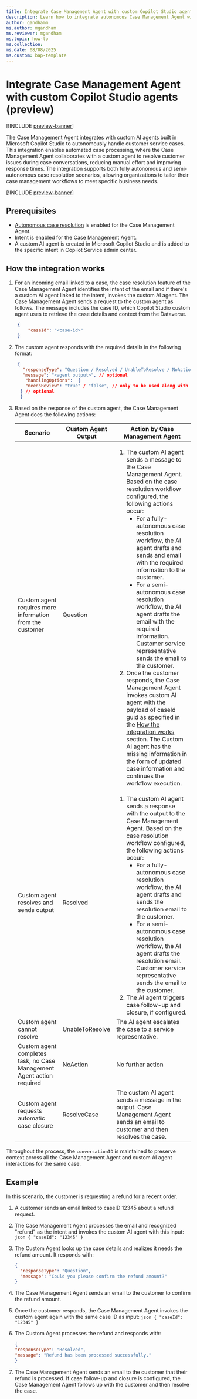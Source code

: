 ```yaml
---
title: Integrate Case Management Agent with custom Copilot Studio agents (preview)
description: Learn how to integrate autonomous Case Management Agent with custom Copilot Studio agents.
author: gandhamm
ms.author: mgandham
ms.reviewer: mgandham
ms.topic: how-to 
ms.collection: 
ms.date: 08/08/2025
ms.custom: bap-template
---
```


# Integrate Case Management Agent with custom Copilot Studio agents (preview)

[!INCLUDE [preview-banner](~/../shared-content/shared/preview-includes/preview-banner.md)]

The Case Management Agent integrates with custom AI agents built in Microsoft Copilot Studio to autonomously handle customer service cases. This integration enables automated case processing, where the Case Management Agent collaborates with a custom agent to resolve customer issues during case conversations, reducing manual effort and improving response times. The integration supports both fully autonomous and semi-autonomous case resolution scenarios, allowing organizations to tailor their case management workflows to meet specific business needs.

[!INCLUDE [preview-banner](../../../shared-content/shared/preview-includes/production-ready-preview-dynamics365.md)]

## Prerequisites

- [Autonomous case resolution](../administer/configure-case-resolution-agent.md) is enabled for the Case Management Agent.
- Intent is enabled for the Case Management Agent.
- A custom AI agent is created in Microsoft Copilot Studio and is added to the specific intent in Copilot Service admin center.

## How the integration works

1. For an incoming email linked to a case, the case resolution feature of the Case Management Agent identifies the intent of the email and if there's a custom AI agent linked to the intent, invokes the custom AI agent. The Case Management Agent sends a request to the custom agent as follows. The message includes the case ID, which Copilot Studio custom agent uses to retrieve the case details and context from the Dataverse.

    ```json
     {
         "caseId": "<case-id>"
     } 
    ```
1. The custom agent responds with the required details in the following format:

    ```json
     {
       "responseType": "Question / Resolved / UnableToResolve / NoAction / ResolveCase",
       "message": "<agent output>", // optional
        "handlingOptions":  {
        "needsReview": "true" / "false", // only to be used along with customer interaction states - Question / Resolved
      } // optional
      }
     ```

1. Based on the response of the custom agent, the Case Management Agent does the following actions:

   | **Scenario**                                        | **Custom Agent Output** | **Action by Case Management Agent**       |
   | --------------------------------------------------- | ----------------------- | -------------------- |
   | Custom agent requires more information from the customer| Question            | <ol><li> The custom AI agent sends a message to the Case Management Agent. Based on the case resolution workflow configured, the following actions occur: <ul><li> For a fully-autonomous case resolution workflow, the AI agent drafts and sends and email with the required information to the customer.</li><li> For a semi-autonomous case resolution workflow, the AI agent drafts the email with the required information. Customer service representative sends the email to the customer.</li></ul></li><li>Once the customer responds, the Case Management Agent invokes custom AI agent with the payload of caseId guid as specified in the [How the integration works](#how-the-integration-works) section. The Custom AI agent has the missing information in the form of updated case information and continues the workflow execution.</li></ol>|
   | Custom agent resolves and sends output              | Resolved                | <ol><li> The custom AI agent sends a response with the output to the Case Management Agent. Based on the case resolution workflow configured, the following actions occur: <ul><li> For a fully-autonomous case resolution workflow, the AI agent drafts and sends the resolution email to the customer.</li><li> For a semi-autonomous case resolution workflow, the AI agent drafts the resolution email. Customer service representative sends the email to the customer.</li></ul></li><li>The AI agent triggers case follow-up and closure, if configured.</li></ol>|
   | Custom agent cannot resolve                         | UnableToResolve         | The AI agent escalates the case to a service representative.|
   | Custom agent completes task, no Case Management Agent action required | NoAction                | No further action    |
   | Custom agent requests automatic case closure        | ResolveCase             | The custom AI agent sends a message in the output. Case Management Agent sends an email to customer and then resolves the case.    |


Throughout the process, the `conversationID` is maintained to preserve context across all the Case Management Agent and custom AI agent interactions for the same case.

## Example

In this scenario, the customer is requesting a refund for a recent order. 

1. A customer sends an email linked to caseID 12345 about a refund request.
2. The Case Management Agent processes the email and recognized "refund" as the intent and invokes the custom AI agent with this input:
       ```json
        {
         "caseId": "12345"
        }
       ```
3. The Custom Agent looks up the case details and realizes it needs the refund amount. It responds with:

   ```json
   {
     "responseType": "Question",
     "message": "Could you please confirm the refund amount?"
   }
   ```
1. The Case Management Agent sends an email to the customer to confirm the refund amount.
1. Once the customer responds, the Case Management Agent invokes the custom agent again with the same case ID  as input:
       ```json
        {
         "caseId": "12345"
        }
       ```
1.  The Custom Agent processes the refund and responds with:
      ```json
      {
     "responseType": "Resolved",
     "message": "Refund has been processed successfully."
     }
    ```
1. The Case Management Agent sends an email to the customer that their refund is processed. If case follow-up and closure is configured, the Case Management Agent follows up with the customer and then resolve the case.
